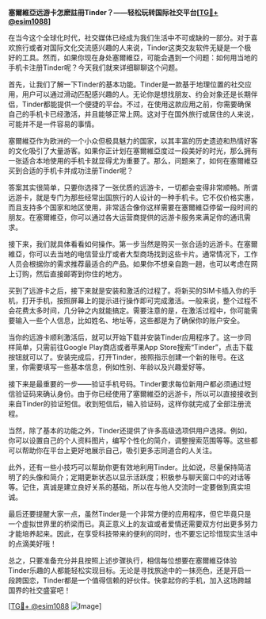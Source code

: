 **塞爾維亞远游卡怎麽註冊Tinder？——轻松玩转国际社交平台[[TG💪+ @esim1088](https://t.me/s/esim1088)]**

在当今这个全球化时代，社交媒体已经成为我们生活中不可或缺的一部分。对于喜欢旅行或者对国际文化交流感兴趣的人来说，Tinder这类交友软件无疑是一个极好的工具。然而，如果你现在身处塞爾維亞，可能会遇到一个问题：如何用当地的手机卡注册Tinder呢？今天我们就来详细聊聊这个问题。

首先，让我们了解一下Tinder的基本功能。Tinder是一款基于地理位置的社交应用，用户可以通过滑动匹配感兴趣的人。无论你是想找朋友、约会对象还是长期伴侣，Tinder都能提供一个便捷的平台。不过，在使用这款应用之前，你需要确保自己的手机卡已经激活，并且能够正常上网。这对于在国外旅行或居住的人来说，可能并不是一件容易的事情。

塞爾維亞作为欧洲的一个小众但极具魅力的国家，以其丰富的历史遗迹和热情好客的文化吸引了大量游客。如果你正计划在塞爾維亞度过一段美好的时光，那么拥有一张适合本地使用的手机卡就显得尤为重要了。那么，问题来了，如何在塞爾維亞买到合适的手机卡并成功注册Tinder呢？

答案其实很简单，只要你选择了一张优质的远游卡，一切都会变得非常顺畅。所谓远游卡，就是专门为那些经常出国旅行的人设计的一种手机卡。它不仅价格实惠，而且支持多个国家和地区使用，非常适合像你这样需要在塞爾維亞停留一段时间的朋友。在塞爾維亞，你可以通过各大运营商提供的远游卡服务来满足你的通讯需求。

接下来，我们就具体看看如何操作。第一步当然是购买一张合适的远游卡。在塞爾維亞，你可以去当地的电信营业厅或者大型商场找到这些卡片。通常情况下，工作人员会根据你的需求推荐最适合的产品。如果你不想亲自跑一趟，也可以考虑在网上订购，然后直接邮寄到你住的地方。

买到了远游卡之后，接下来就是安装和激活的过程了。将新买的SIM卡插入你的手机，打开手机，按照屏幕上的提示进行操作即可完成激活。一般来说，整个过程不会花费太多时间，几分钟之内就能搞定。需要注意的是，在激活过程中，你可能需要输入一些个人信息，比如姓名、地址等，这些都是为了确保你的账户安全。

当你的远游卡顺利激活后，就可以开始下载并安装Tinder应用程序了。这一步同样简单，只需前往Google Play商店或者苹果App Store搜索“Tinder”，点击下载按钮就可以了。安装完成后，打开Tinder，按照指示创建一个新的账号。在这里，你需要填写一些基本信息，例如性别、年龄以及兴趣爱好等。

接下来是最重要的一步——验证手机号码。Tinder要求每位新用户都必须通过短信验证码来确认身份。由于你已经使用了塞爾維亞的远游卡，所以可以直接接收到来自Tinder的验证短信。收到短信后，输入验证码，这样你就完成了全部注册流程。

当然，除了基本的功能之外，Tinder还提供了许多高级选项供用户选择。例如，你可以设置自己的个人资料图片，编写个性化的简介，调整搜索范围等等。这些都可以帮助你在平台上更好地展示自己，吸引更多志同道合的人关注。

此外，还有一些小技巧可以帮助你更有效地利用Tinder。比如说，尽量保持简洁明了的头像和简介；定期更新状态以显示活跃度；积极参与聊天窗口中的对话等等。记住，真诚是建立良好关系的基础，所以在与他人交流时一定要做到真实坦诚。

最后还要提醒大家一点，虽然Tinder是一个非常方便的应用程序，但它毕竟只是一个虚拟世界里的桥梁而已。真正意义上的友谊或者爱情还需要双方付出更多努力才能培养起来。因此，在享受科技带来的便利的同时，也不要忘记珍惜现实生活中的点滴美好哦！

总之，只要准备充分并且按照上述步骤执行，相信每位想要在塞爾維亞体验Tinder乐趣的人都能轻松实现目标。无论是寻找旅途中的一抹亮色，还是开启一段跨国恋，Tinder都是一个值得信赖的好伙伴。快拿起你的手机，加入这场跨越国界的社交盛宴吧！

[[TG💪+ @esim1088](https://t.me/s/esim1088) ![Image](https://i.postimg.cc/4NQfJmqS/Snipaste-2025-05-13-00-14-12.png)]